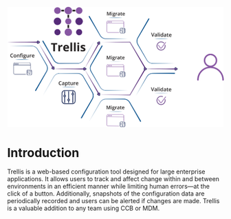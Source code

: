 ![Image](Trellis-Logo.png)

# Introduction
Trellis is a web-based configuration tool designed for large enterprise applications. It allows users to track and affect change within and between
environments in an efficient manner while limiting human errors—at the click of a button. Additionally, snapshots of the configuration data are periodically recorded and users can be alerted if changes are made. Trellis is a valuable addition to any team using CCB or MDM.
